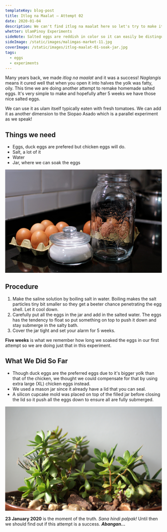 ```yaml
---
templateKey: blog-post
title: Itlog na Maalat — Attempt 02
date: 2020-01-04
description: We can't find itlog na maalat here so let's try to make it!
whetter: UlamPinoy Experiments
sideNote: Salted eggs are reddish in color so it can easily be distinguished from the regular fresh or boiled egss.
sideImage: /static/images/malimgas-market-11.jpg
coverImage: /static/images/itlog-maalat-01-soak-jar.jpg
tags:
  - eggs
  - experiments
---
```


Many years back, we made *itlog na maalat* and it was a success! *Naglangis* means it cured well that when you open it into halves the yolk was fatty, oily. This time we are doing another attempt to remake homemade salted eggs. It's very simple to make and hopefully after 5 weeks we have those nice salted eggs.

We can use it as ulam itself typically eaten with fresh tomatoes. We can add it as another dimension to the Siopao Asado which is a parallel experiment as we speak!

## Things we need

- Eggs, duck eggs are prefered but chicken eggs will do.
- Salt, a lot of it
- Water
- Jar, where we can soak the eggs

![Ingredients of making salted eggs](/static/images/itlog-maalat-ingrdients.jpg)

## Procedure

1. Make the saline solution by boiling salt in water. Boiling makes the salt particles tiny bit smaller so they get a beeter chance penetrating the egg shell. Let it cool down.
2. Carefully put all the eggs in the jar and add in the salted water. The eggs has the tendency to float so put something on top to push it down and stay submerge in the salty bath.
3. Cover the jar tight and set your alarm for 5 weeks.

**Five weeks** is what we remember how long we soaked  the eggs in our first attempt so we are doing just that in this experiment.

## What We Did So Far

- Though duck eggs are the preferred eggs due to it's bigger yolk than that of the chicken, we thought we could compensate for that by using extra large (XL) chicken eggs instead.
- We used a mason jar since it already have a lid that you can seal.
- A silicon cupcake mold was placed on top of the filled jar before closing the lid so it push all the eggs down to ensure all are fully submerged.

![Succulent plant in a pot](/static/images/succulent-plant-01.jpg)

**23 January 2020** is the moment of the truth. *Sana hindi palpak!* Until then we should find out if this attempt is a success. ***Abangan...***